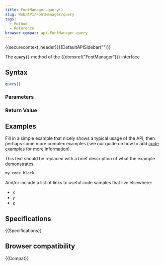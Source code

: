 ```yaml
---
title: FontManager.query()
slug: Web/API/FontManager/query
tags:
  - Method
  - Reference
browser-compat: api.FontManager.query
---
```

{{securecontext_header}}{{DefaultAPISidebar("")}}

The **`query()`** method of the {{domxref("FontManager")}} interface 

## Syntax

```js
query()
```

### Parameters



### Return Value



## Examples

Fill in a simple example that nicely shows a typical usage of the API, then perhaps some more complex examples (see our guide on how to add [code examples](/en-US/docs/MDN/Contribute/Structures/Code_examples) for more information).

This text should be replaced with a brief description of what the example demonstrates.

```js
my code block
```

And/or include a list of links to useful code samples that live elsewhere:

*   x
*   y
*   z

## Specifications

{{Specifications}}

## Browser compatibility

{{Compat}}

